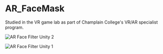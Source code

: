 # AR_FaceMask
 Studied in the VR game lab as part of Champlain College's VR/AR specialist program.

![AR Face Filter Unity 2](https://github.com/user-attachments/assets/63e53308-f71f-4fb9-98a6-b4e1d82ca9c0)

![AR Face Filter Unity 1](https://github.com/user-attachments/assets/c604d751-ebba-49bb-885a-b41e84cbb86f)



